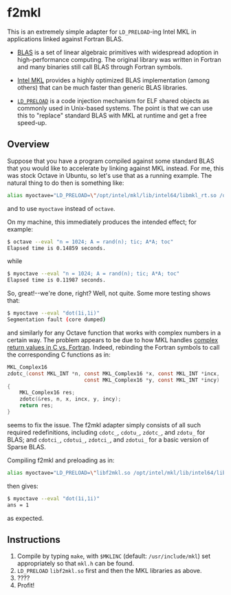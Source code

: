 # f2mkl
This is an extremely simple adapter for `LD_PRELOAD`-ing Intel MKL in applications linked against Fortran BLAS.

- [BLAS](http://www.netlib.org/blas/) is a set of linear algebraic primitives with widespread adoption in high-performance computing. The original library was written in Fortran and many binaries still call BLAS through Fortran symbols.

- [Intel MKL](https://software.intel.com/en-us/mkl) provides a highly optimized BLAS implementation (among others) that can be much faster than generic BLAS libraries.

- [`LD_PRELOAD`](http://man7.org/linux/man-pages/man8/ld.so.8.html#ENVIRONMENT) is a code injection mechanism for ELF shared objects as commonly used in Unix-based systems. The point is that we can use this to "replace" standard BLAS with MKL at runtime and get a free speed-up.

## Overview

Suppose that you have a program compiled against some standard BLAS that you would like to accelerate by linking against MKL instead. For me, this was stock Octave in Ubuntu, so let's use that as a running example. The natural thing to do then is something like:

```bash
alias myoctave="LD_PRELOAD=\"/opt/intel/mkl/lib/intel64/libmkl_rt.so /opt/intel/lib/intel64/libiomp5.so\" octave"
```

and to use `myoctave` instead of `octave`.

On my machine, this immediately produces the intended effect; for example:

```bash
$ octave --eval "n = 1024; A = rand(n); tic; A*A; toc"
Elapsed time is 0.14859 seconds.
```

while

```bash
$ myoctave --eval "n = 1024; A = rand(n); tic; A*A; toc"
Elapsed time is 0.11987 seconds.
```

So, great!--we're done, right? Well, not quite. Some more testing shows that:

```bash
$ myoctave --eval "dot(1i,1i)"
Segmentation fault (core dumped)
```

and similarly for any Octave function that works with complex numbers in a certain way. The problem appears to be due to how MKL handles [complex return values in C vs. Fortran](https://software.intel.com/en-us/mkl-linux-developer-guide-calling-blas-functions-that-return-the-complex-values-in-c-c-code). Indeed, rebinding the Fortran symbols to call the corresponding C functions as in:

```c
MKL_Complex16
zdotc_(const MKL_INT *n, const MKL_Complex16 *x, const MKL_INT *incx,
                         const MKL_Complex16 *y, const MKL_INT *incy)
{
    MKL_Complex16 res;
    zdotc(&res, n, x, incx, y, incy);
    return res;
}
```

seems to fix the issue. The f2mkl adapter simply consists of all such required redefinitions, including `cdotc_`, `cdotu_`, `zdotc_`, and `zdotu_` for BLAS; and `cdotci_`, `cdotui_`, `zdotci_`, and `zdotui_` for a basic version of Sparse BLAS.

Compiling f2mkl and preloading as in:

```bash
alias myoctave="LD_PRELOAD=\"libf2mkl.so /opt/intel/mkl/lib/intel64/libmkl_rt.so /opt/intel/lib/intel64/libiomp5.so\" octave"
```

then gives:

```bash
$ myoctave --eval "dot(1i,1i)"
ans = 1
```

as expected.

## Instructions

1. Compile by typing `make`, with `$MKLINC` (default: `/usr/include/mkl`) set appropriately so that `mkl.h` can be found.
2. `LD_PRELOAD` `libf2mkl.so` first and then the MKL libraries as above.
3. ????
4. Profit!
